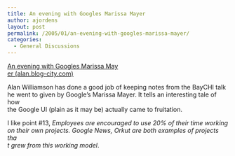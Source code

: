 ```yaml
---
title: An evening with Googles Marissa Mayer
author: ajordens
layout: post
permalink: /2005/01/an-evening-with-googles-marissa-mayer/
categories:
  - General Discussions
---
```

[An evening with Googles Marissa May  
er (alan.blog-city.com)][1]

Alan Williamson has done a good job of keeping notes from the BayCHI talk he went to given by Google&#8217;s Marissa Mayer. It tells an interesting tale of how  
the Google UI (plain as it may be) actually came to fruitation.

I like point #13, *Employees are encouraged to use 20% of their time working on their own projects. Google News, Orkut are both examples of projects tha  
t grew from this working model*.

 [1]: http://alan.blog-city.com/read/1003011.htm "An evening with Googles Marissa Mayer (alan.blog-city.com)"